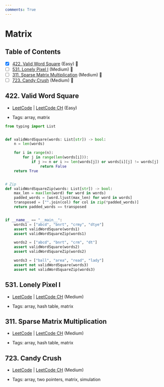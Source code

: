 ```yaml
---
comments: True
---
```


# Matrix

## Table of Contents

- [x] [422. Valid Word Square](https://leetcode.cn/problems/valid-word-square/) (Easy) 👑
- [ ] [531. Lonely Pixel I](https://leetcode.cn/problems/lonely-pixel-i/) (Medium) 👑
- [ ] [311. Sparse Matrix Multiplication](https://leetcode.cn/problems/sparse-matrix-multiplication/) (Medium) 👑
- [ ] [723. Candy Crush](https://leetcode.cn/problems/candy-crush/) (Medium) 👑

## 422. Valid Word Square

-   [LeetCode](https://leetcode.com/problems/valid-word-square/) | [LeetCode CH](https://leetcode.cn/problems/valid-word-square/) (Easy)

-   Tags: array, matrix

```python title="422. Valid Word Square - Python Solution"
from typing import List


def validWordSquare(words: List[str]) -> bool:
    n = len(words)

    for i in range(n):
        for j in range(len(words[i])):
            if j >= n or i >= len(words[j]) or words[i][j] != words[j][i]:
                return False
    return True


# Zip
def validWordSquareZip(words: List[str]) -> bool:
    max_len = max(len(word) for word in words)
    padded_words = [word.ljust(max_len) for word in words]
    transposed = ["".join(col) for col in zip(*padded_words)]
    return padded_words == transposed


if __name__ == "__main__":
    words1 = ["abcd", "bnrt", "crmy", "dtye"]
    assert validWordSquare(words1)
    assert validWordSquareZip(words1)

    words2 = ["abcd", "bnrt", "crm", "dt"]
    assert validWordSquare(words2)
    assert validWordSquareZip(words2)

    words3 = ["ball", "area", "read", "lady"]
    assert not validWordSquare(words3)
    assert not validWordSquareZip(words3)

```

## 531. Lonely Pixel I

-   [LeetCode](https://leetcode.com/problems/lonely-pixel-i/) | [LeetCode CH](https://leetcode.cn/problems/lonely-pixel-i/) (Medium)

-   Tags: array, hash table, matrix
## 311. Sparse Matrix Multiplication

-   [LeetCode](https://leetcode.com/problems/sparse-matrix-multiplication/) | [LeetCode CH](https://leetcode.cn/problems/sparse-matrix-multiplication/) (Medium)

-   Tags: array, hash table, matrix
## 723. Candy Crush

-   [LeetCode](https://leetcode.com/problems/candy-crush/) | [LeetCode CH](https://leetcode.cn/problems/candy-crush/) (Medium)

-   Tags: array, two pointers, matrix, simulation
